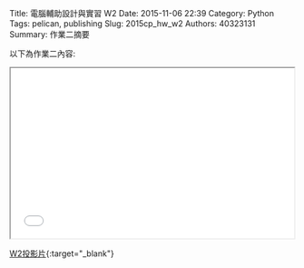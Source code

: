 Title: 電腦輔助設計與實習  W2
Date: 2015-11-06 22:39
Category: Python
Tags: pelican, publishing
Slug: 2015cp_hw_w2
Authors: 40323131
Summary: 作業二摘要

以下為作業二內容:

<iframe src="40323131_cp_w2_p.html" width="500" height="300"></iframe>

[W2投影片](40323131_cp_w2_p.html){:target="_blank"}